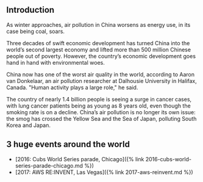 ## Introduction

As winter approaches, air pollution in China worsens as energy use, in its case being coal, soars.

Three decades of swift economic development has turned China into the world’s second largest economy and lifted more than 500 million Chinese people out of poverty. However, the country’s economic development goes hand in hand with environmental woes.

China now has one of the worst air quality in the world, according to Aaron van Donkelaar, an air pollution researcher at Dalhousie University in Halifax, Canada. "Human activity plays a large role," he said.

The country of nearly 1.4 billion people is seeing a surge in cancer cases, with lung cancer patients being as young as 8 years old, even though the smoking rate is on a decline. China’s air pollution is no longer its own issue: the smog has crossed the Yellow Sea and the Sea of Japan, polluting South Korea and Japan.

## 3 huge events around the world

* [2016: Cubs World Series parade, Chicago]({% link 2016-cubs-world-series-parade-chicago.md %})
* [2017: AWS RE:INVENT, Las Vegas]({% link 2017-aws-reinvent.md %})
